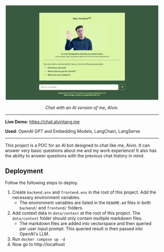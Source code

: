 <p align="center">
  <a href="https://chat.alvintang.me/" target="_blank"><img src=".github/chat.alvintang.me.png" alt="Chat with Alvin Screenshot" width="500"></a>
</p>
<p align="center">
    <em>Chat with an AI version of me, Alvin.</em>
</p>

---

**Live Demo**: <a href="https://chat.alvintang.me/" target="_blank">https://chat.alvintang.me</a>

**Used**: OpenAI GPT and Embedding Models, LangChain, LangServe

---

This project is a POC for an AI bot designed to chat like me, Alvin. It can answer very basic questions about me and my work experience! It also has the ability to answer questions with the previous chat history in mind.

## Deployment

Follow the following steps to deploy.

1. Create `backend.env` and `frontend.env` in the root of this project. Add the necessary environment variables.
   - The environment variables are listed in the `README.md` files in both `backend/` and `frontend/` folders.
2. Add context data in `data/context` at the root of this project. The `data/context` folder should only contain multiple markdown files.
   - The markdown files are added into vectorspace and then queried per user input prompt. This queried result is then passed into OpenAI's LLM.
3. Run `docker compose up -d`
4. Now go to http://localhost
